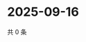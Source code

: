 # 2025-09-16

共 0 条

<!-- BEGIN ZHIHUQUESTIONS -->
<!-- 最后更新时间 Tue Sep 16 2025 02:15:37 GMT+0800 (China Standard Time) -->

<!-- END ZHIHUQUESTIONS -->
